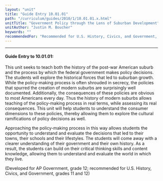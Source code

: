 ```yaml
---
layout: "unit"
title: "Guide Entry 10.01.01"
path: "/curriculum/guides/2010/1/10.01.01.x.html"
unitTitle: "Government Policy through the Lens of Suburban Development"
unitAuthor: "Justin M. Boucher"
keywords: ""
recommendedFor: "Recommended for U.S. History, Civics, and Government, grades 11 and 12"
---
```

<body>
<hr/>
<h4>
Guide Entry to 10.01.01:
</h4>
<p>
This unit seeks to teach both the history of the post-war American suburb and the process by which the federal government makes policy decisions.  The students will explore the historical forces that led to suburban growth.  While the policy-making process is often shrouded in secrecy, the policies that spurred the creation of modern suburbs are surprisingly well documented.  Additionally, the consequences of these policies are obvious to most Americans every day.  Thus the history of modern suburbs allows teaching of the policy-making process in real terms, while assessing its real consequences.  This unit will help students to understand the consumer dimensions to these policies, thereby allowing them to explore the cultural ramifications of policy decisions as well.
</p>
<p>
Approaching the policy-making process in this way allows students the opportunity to understand and evaluate the decisions that led to their towns, their schools and their lifestyles. The students will come away with a clearer understanding of their government and their own history.  As a result, the students can build on their critical thinking skills and content knowledge, allowing them to understand and evaluate the world in which they live.
</p>
<p>
(Developed for AP Government, grade 12; recommended for U.S. History, Civics, and Government, grades 11 and 12)
</p>
</body>
